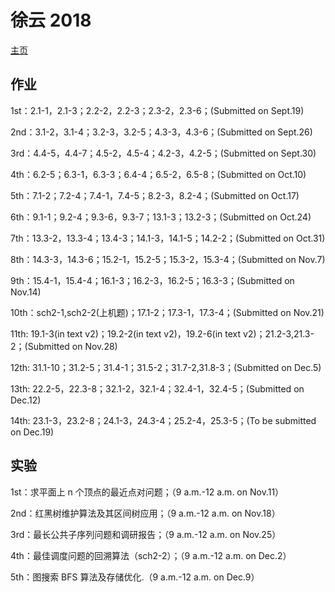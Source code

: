 # 徐云 2018 
[主页](http://staff.ustc.edu.cn/~xuyun/algcs.htm)
## 作业
1st：2.1-1，2.1-3；2.2-2，2.2-3；2.3-2，2.3-6；(Submitted on Sept.19)

2nd：3.1-2，3.1-4；3.2-3，3.2-5；4.3-3，4.3-6；(Submitted on Sept.26)

3rd：4.4-5，4.4-7；4.5-2，4.5-4；4.2-3，4.2-5；(Submitted on Sept.30)

4th：6.2-5；6.3-1，6.3-3；6.4-4；6.5-2，6.5-8；(Submitted on Oct.10)

5th：7.1-2；7.2-4；7.4-1，7.4-5；8.2-3，8.2-4；(Submitted on Oct.17)

6th：9.1-1；9.2-4；9.3-6，9.3-7；13.1-3；13.2-3；(Submitted on Oct.24)

7th：13.3-2，13.3-4；13.4-3；14.1-3，14.1-5；14.2-2；(Submitted on Oct.31)

8th：14.3-3，14.3-6；15.2-1，15.2-5；15.3-2，15.3-4；(Submitted on Nov.7)

9th：15.4-1，15.4-4；16.1-3；16.2-3，16.2-5；16.3-3；(Submitted on Nov.14)

10th：sch2-1,sch2-2(上机题)；17.1-2；17.3-1，17.3-4；(Submitted on Nov.21)

11th: 19.1-3(in text v2)；19.2-2(in text v2)，19.2-6(in text v2)；21.2-3,21.3-2；(Submitted on Nov.28)

12th: 31.1-10；31.2-5；31.4-1；31.5-2；31.7-2,31.8-3；(Submitted on Dec.5)

13th: 22.2-5，22.3-8；32.1-2，32.1-4；32.4-1，32.4-5；(Submitted on Dec.12)

14th: 23.1-3，23.2-8；24.1-3，24.3-4；25.2-4，25.3-5；(To be submitted on Dec.19)


## 实验
1st：求平面上 n 个顶点的最近点对问题；（9 a.m.-12 a.m. on Nov.11）

2nd：红黑树维护算法及其区间树应用；（9 a.m.-12 a.m. on Nov.18）

3rd：最长公共子序列问题和调研报告；（9 a.m.-12 a.m. on Nov.25）

4th：最佳调度问题的回溯算法（sch2-2）；（9 a.m.-12 a.m. on Dec.2）

5th：图搜索 BFS 算法及存储优化.（9 a.m.-12 a.m. on Dec.9）